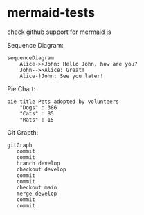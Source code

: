 # mermaid-tests
check github support for mermaid js


Sequence Diagram:
```mermaid
sequenceDiagram
    Alice->>John: Hello John, how are you?
    John-->>Alice: Great!
    Alice-)John: See you later!
```


Pie Chart:
```mermaid
pie title Pets adopted by volunteers
    "Dogs" : 386
    "Cats" : 85
    "Rats" : 15
```


Git Grapth:
```mermaid
gitGraph
   commit
   commit
   branch develop
   checkout develop
   commit
   commit
   checkout main
   merge develop
   commit
   commit
```